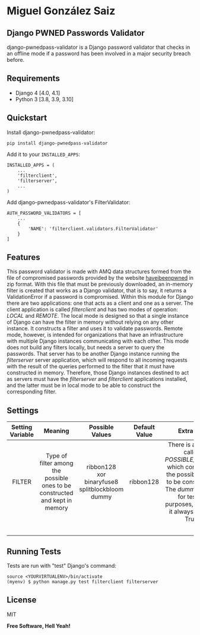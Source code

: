 # Miguel González Saiz
## Django PWNED Passwords Validator

django-pwnedpass-validator is a Django password validator that checks in an offline mode if a password has been involved in a major security breach before.


## Requirements

* Django 4 [4.0, 4.1]
* Python 3 [3.8, 3.9, 3.10]

## Quickstart


Install django-pwnedpass-validator:

    pip install django-pwnedpass-validator

Add it to your `INSTALLED_APPS`:


    INSTALLED_APPS = (
        ...
        'filterclient',
        'filterserver',
        ...
    )

Add django-pwnedpass-validator's FilterValidator:

    AUTH_PASSWORD_VALIDATORS = [
        ...
        {
            'NAME': 'filterclient.validators.FilterValidator'
        }
    ]


## Features

This password validator is made with AMQ data structures formed from the file of compromised passwords provided by the website [haveibeenpwned](https://haveibeenpwned.com/Passwords) in zip format. With this file that must be previously downloaded, an in-memory filter is created that works as a Django validator, that is to say, it returns a ValidationError if a password is compromised.
Within this module for Django there are two applications: one that acts as a client and one as a server. The client application is called *filterclient* and has two modes of operation: *LOCAL* and *REMOTE*. 
The local mode is designed so that a single instance of Django can have the filter in memory without relying on any other instance. It constructs a filter and uses it to validate passwords. Remote mode, however, is intended for organizations that have an infrastructure with multiple Django instances communicating with each other. This mode does not build any filters locally, but needs a server to query the passwords. That server has to be another Django instance running the *filterserver* server application, which will respond to all incoming requests with the result of the queries performed to the filter that it must have constructed in memory. Therefore, those Django instances destined to act as servers must have the *filterserver* and *filterclient* applications installed, and the latter must be in local mode to be able to construct the corresponding filter.


## Settings

| Setting Variable | Meaning                                                                     | Possible Values                                       | Default Value | Extra Info                                                                                                                                                                          |
|:----------------:|:---------------------------------------------------------------------------:|:-----------------------------------------------------:|:-------------:|:-----------------------------------------------------------------------------------------------------------------------------------------------------------------------------------:|
| FILTER           | Type of filter among the possible ones to be constructed and kept in memory | ribbon128 <br /> xor <br /> binaryfuse8 <br /> splitblockbloom <br /> dummy | ribbon128     | There is a setting called *POSSIBLE_FILTERS* which contains all the possible filters to be constructed. The *dummy* filter is for testing purposes, because it always returns True. |
|                  |                                                                             |                                                       |               |                                                                                                                                                                                     |
|                  |                                                                             |                                                       |               |                                                                                                                                                                                     |
|                  |                                                                             |                                                       |               |                                                                                                                                                                                     |
|                  |                                                                             |                                                       |               |                                                                                                                                                                                     |
|                  |                                                                             |                                                       |               |                                                                                                                                                                                     |


## Running Tests
Tests are run with "test" Django's command:

    source <YOURVIRTUALENV>/bin/activate
    (myenv) $ python manage.py test filterclient filterserver

## License
MIT

**Free Software, Hell Yeah!**
